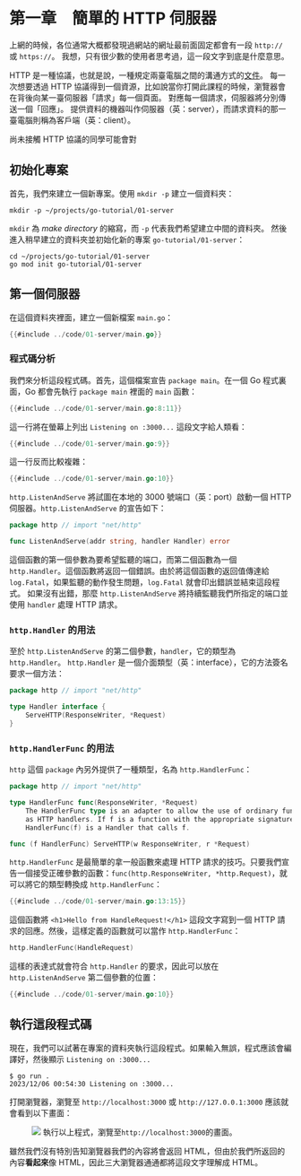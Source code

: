 # 第一章　簡單的 HTTP 伺服器

上網的時候，各位通常大概都發現過網站的網址最前面固定都會有一段 `http://` 或 `https://`。
我想，只有很少數的使用者思考過，這一段文字到底是什麼意思。

HTTP 是一種協議，也就是說，一種規定兩臺電腦之間的溝通方式的<a href="https://www.rfc-editor.org/rfc/rfc9110.html" target="_blank" rel="noopener noreferrer">文件</a>。
每一次想要透過 HTTP 協議得到一個資源，比如說當你打開此課程的時候，瀏覽器會在背後向某一臺伺服器「請求」每一個頁面。
對應每一個請求，伺服器將分別傳送一個「回應」。
提供資料的機器叫作伺服器（英：server），而請求資料的那一臺電腦則稱為客戶端（英：client）。

尚未接觸 HTTP 協議的同學可能會對

## 初始化專案

首先，我們來建立一個新專案。使用 `mkdir -p` 建立一個資料夾：

```shell
mkdir -p ~/projects/go-tutorial/01-server
```

`mkdir` 為 _make directory_ 的縮寫，而 `-p` 代表我們希望建立中間的資料夾。
然後進入稍早建立的資料夾並初始化新的專案 `go-tutorial/01-server`：

```shell
cd ~/projects/go-tutorial/01-server
go mod init go-tutorial/01-server
```

## 第一個伺服器

在這個資料夾裡面，建立一個新檔案 `main.go`：

```go
{{#include ../code/01-server/main.go}}
```

### 程式碼分析

我們來分析這段程式碼。首先，這個檔案宣告 `package main`。在一個 Go 程式裏面，Go 都會先執行 `package main` 裡面的 `main` 函數：

```go
{{#include ../code/01-server/main.go:8:11}}
```

這一行將在螢幕上列出 `Listening on :3000...` 這段文字給人類看：

```go
{{#include ../code/01-server/main.go:9}}
```

這一行反而比較複雜：

```go
{{#include ../code/01-server/main.go:10}}
```

`http.ListenAndServe` 將試圖在本地的 3000 號端口（英：port）啟動一個 HTTP 伺服器。`http.ListenAndServe` 的宣告如下：

```go
package http // import "net/http"

func ListenAndServe(addr string, handler Handler) error
```

這個函數的第一個參數為要希望監聽的端口，而第二個函數為一個 `http.Handler`。這個函數將返回一個錯誤。由於將這個函數的返回值傳達給 `log.Fatal`，如果監聽的動作發生問題，`log.Fatal` 就會印出錯誤並結束這段程式。
如果沒有出錯，那麼 `http.ListenAndServe` 將持續監聽我們所指定的端口並使用 `handler` 處理 HTTP 請求。

### `http.Handler` 的用法

至於 `http.ListenAndServe` 的第二個參數，`handler`，它的類型為 `http.Handler`。
`http.Handler` 是一個介面類型（英：interface），它的方法簽名要求一個方法：

```go
package http // import "net/http"

type Handler interface {
    ServeHTTP(ResponseWriter, *Request)
}
```

### `http.HandlerFunc` 的用法

`http` 這個 `package` 內另外提供了一種類型，名為 `http.HandlerFunc`：

```go
package http // import "net/http"

type HandlerFunc func(ResponseWriter, *Request)
    The HandlerFunc type is an adapter to allow the use of ordinary functions
    as HTTP handlers. If f is a function with the appropriate signature,
    HandlerFunc(f) is a Handler that calls f.

func (f HandlerFunc) ServeHTTP(w ResponseWriter, r *Request)
```

`http.HandlerFunc` 是最簡單的拿一般函數來處理 HTTP 請求的技巧。只要我們宣告一個接受正確參數的函數：`func(http.ResponseWriter, *http.Request)`，就可以將它的類型轉換成 `http.HandlerFunc`：

```go
{{#include ../code/01-server/main.go:13:15}}
```

這個函數將 `<h1>Hello from HandleRequest!</h1>` 這段文字寫到一個 HTTP 請求的回應。然後，這樣定義的函數就可以當作 `http.HandlerFunc`：

```go
http.HandlerFunc(HandleRequest)
```

這樣的表達式就會符合 `http.Handler` 的要求，因此可以放在 `http.ListenAndServe` 第二個參數的位置：

```go
{{#include ../code/01-server/main.go:10}}
```

## 執行這段程式碼

現在，我們可以試著在專案的資料夾執行這段程式。如果輸入無誤，程式應該會編譯好，然後顯示 `Listening on :3000...`

```shell
$ go run .
2023/12/06 00:54:30 Listening on :3000...
```

打開瀏覽器，瀏覽至 `http://localhost:3000` 或 `http://127.0.0.1:3000` 應該就會看到以下畫面：

<figure class="bordered-figure">
<img src="/images/01/01.png" />
<caption>執行以上程式，瀏覽至<code>http://localhost:3000</code>的畫面。</caption>
</figure>

雖然我們沒有特別告知瀏覽器我們的內容將會返回 HTML，但由於我們所返回的內容**看起來**像 HTML，因此三大瀏覽器通通都將這段文字理解成 HTML。
